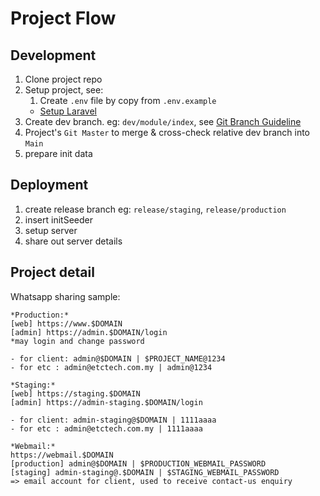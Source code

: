 <!-- <script setup>
import ProjectDetail from "../.vitepress/components/ProjectDetail.vue"

const aa = "# AAA"
</script> -->

# Project Flow

## Development

1. Clone project repo
1. Setup project, see:
	1. Create `.env` file by copy from `.env.example`
	- [Setup Laravel](/)
1. Create dev branch. eg: `dev/module/index`, see [Git Branch Guideline](/nexus-book/git/)
1. Project's `Git Master` to merge & cross-check relative dev branch into `Main`
1. prepare init data

## Deployment

1. create release branch eg: `release/staging`, `release/production`
1. insert initSeeder
1. setup server
1. share out server details

## Project detail

Whatsapp sharing sample:

```
*Production:*
[web] https://www.$DOMAIN
[admin] https://admin.$DOMAIN/login
*may login and change password

- for client: admin@$DOMAIN | $PROJECT_NAME@1234
- for etc : admin@etctech.com.my | admin@1234

*Staging:*
[web] https://staging.$DOMAIN
[admin] https://admin-staging.$DOMAIN/login

- for client: admin-staging@$DOMAIN | 1111aaaa
- for etc : admin@etctech.com.my | 1111aaaa

*Webmail:*
https://webmail.$DOMAIN
[production] admin@$DOMAIN | $PRODUCTION_WEBMAIL_PASSWORD
[staging] admin-staging@.$DOMAIN | $STAGING_WEBMAIL_PASSWORD
=> email account for client, used to receive contact-us enquiry
```

<!-- <ProjectDetail></ProjectDetail> -->

<!-- @content -->